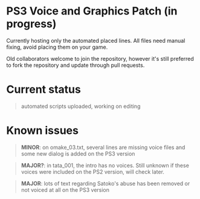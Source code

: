 # PS3 Voice and Graphics Patch (in progress)

Currently hosting only the automated placed lines. All files need manual fixing, avoid placing them on your game.

Old collaborators welcome to join the repository, however it's still preferred to fork the repository and update through pull requests.

# Current status

> automated scripts uploaded, working on editing

# Known issues

> **MINOR**: on omake_03.txt, several lines are missing voice files and some new dialog is added on the PS3 version

> **MAJOR?**: in tata_001, the intro has no voices. Still unknown if these voices were included on the PS2 version, will check later.

> **MAJOR**: lots of text regarding Satoko's abuse has been removed or not voiced at all on the PS3 version